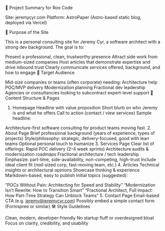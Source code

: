 📄 Project Summary for Roo Code

Site: jeremycyr.com
Platform: AstroPaper (Astro-based static blog, deployed via Vercel)

🎯 Purpose of the Site

This is a personal consulting site for Jeremy Cyr, a software architect with a strong dev background. The goal is to:

Present a professional, clean, trustworthy presence
Attract side work from medium-sized companies
Host articles that demonstrate expertise and drive inbound trust
Clearly communicate services offered, background, and how to engage
🧩 Target Audience

Mid-size companies or teams (often corporate) needing:
Architecture help
POC/MVP delivery
Modernization planning
Fractional dev leadership
Agencies or consultancies looking to subcontract expert-level support
📐 Content Structure & Pages

1. Homepage
Headline with value proposition
Short blurb on who Jeremy is and what he offers
Call to action (contact / view services)
Sample headline:

Architecture-first software consulting for product teams moving fast.
2. About Page
Brief professional background (years of experience, types of projects)
Style/philosophy: strategic, delivery-focused, good with lean teams
Optional personal touch to humanize
3. Services Page
Clear list of offerings:
Rapid POC delivery (2–4 week sprints)
Architecture audits & modernization roadmaps
Fractional architecture / tech leadership
Emphasize: part-time, side-availability, non-competing, high-trust
Include ideal client fit (mid-sized corp, fast-moving team, etc.)
4. Articles
Technical insights or architectural opinions
Showcase thinking & experience
Markdown-based, easy to publish
Initial topics (suggested):

“POCs Without Pain: Architecting for Speed and Stability”
“Modernization Isn’t Rewrite: How to Transition Smart”
“Fractional Architect, Full Impact: How Part-Time Strategy Can Unblock Teams”
5. Contact Page
Email-based CTA (e.g. jeremy@jeremycyr.com)
Possibly embed a simple contact form (Formspree or similar)
🛠️ Style Guidelines

Clean, modern, developer-friendly
No startup fluff or overdesigned bloat
Focus on clarity, credibility, and usability

